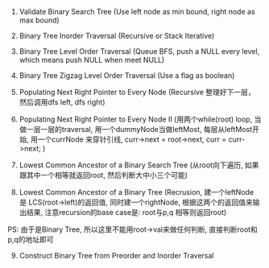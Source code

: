 1. Validate Binary Search Tree \(Use left node as min bound, right node as max bound\)

2. Binary Tree Inorder Traversal \(Recursive or Stack Iterative\)

3. Binary Tree Level Order Traversal \(Queue BFS, push a NULL every level, which means push NULL when meet NULL\)

4. Binary Tree Zigzag Level Order Traversal \(Use a flag as boolean\)

5. Populating Next Right Pointer to Every Node \(Recursive 整理好下一层，然后调用dfs left, dfs right\)

6. Populating Next Right Pointer to Every Node II \(用两个while\(root\) loop, 当做一层一层的traversal, 用一个dummyNode当做leftMost, 每层从leftMost开始, 用一个currNode 来穿针引线, curr-&gt;next = root-&gt;next, curr = curr-&gt;next; \)

7. Lowest Common Ancestor of a Binary Search Tree \(从root向下遍历, 如果跟其中一个相等就返回root, 然后判断大中小三个可能\)

8. Lowest Common Ancestor of a Binary Tree \(Recrusion, 建一个leftNode 是 LCS\(root-&gt;left\)的返回值, 同时建一个rightNode, 根据这两个的返回值来输出结果, 注意recursion的base case是: root与p,q 相等则返回root\)

PS: 由于是Binary Tree, 所以这里不能用root-&gt;val来做任何判断, 直接判断root和p,q的地址即可 

   9. Construct Binary Tree from Preorder and Inorder Traversal




